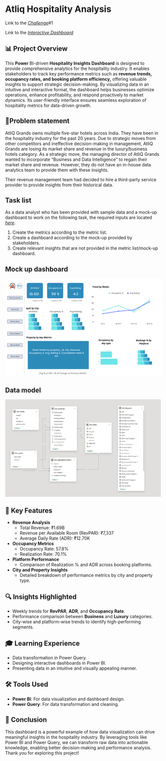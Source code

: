 # Atliq Hospitality Analysis

Link to the  _[Challenge](https://codebasics.io/challenge/codebasics-resume-project-challenge)_#1

Link to the _[Interactive Dashboard](https://app.powerbi.com/view?r=eyJrIjoiNzBhYTNiNDEtNDdjYS00NGU1LTkwYzYtZWJlMmY0NjI5NmZjIiwidCI6ImM2ZTU0OWIzLTVmNDUtNDAzMi1hYWU5LWQ0MjQ0ZGM1YjJjNCJ9)_

## 📊 Project Overview
This **Power** BI-driven **Hospitality Insights Dashboard** is designed to provide comprehensive analytics for the hospitality industry. It enables stakeholders to track key performance metrics such as **revenue trends, occupancy rates, and booking platform efficiency,** offering valuable insights to support strategic decision-making. By visualizing data in an intuitive and interactive format, the dashboard helps businesses optimize operations, enhance profitability, and respond proactively to market dynamics. Its user-friendly interface ensures seamless exploration of hospitality metrics for data-driven growth.

## 🎯Problem statement

AtliQ Grands owns multiple five-star hotels across India. They have been in the hospitality industry for the past 20 years. Due to strategic moves from other competitors and ineffective decision-making in management, AtliQ Grands are losing its market share and revenue in the luxury/business hotels category. As a strategic move, the managing director of AtliQ Grands wanted to incorporate “Business and Data Intelligence” to regain their market share and revenue. However, they do not have an in-house data analytics team to provide them with these insights.

Their revenue management team had decided to hire a third-party service provider to provide insights from their historical data.

## Task list

As a data analyst who has been provided with sample data and a mock-up dashboard to work on the following task, the required inputs are located _[here](https://github.com/guntasrikanth/Data_Analyst_Portfolio/tree/b30d3804de05b1ba6368b35170b0c6d88ce3b531/Projects/Power%20BI%20Projects/Atliq%20Hospitality%20Project/Data%20Sets)_.

1. Create the metrics according to the metric list.
2. Create a dashboard according to the mock-up provided by stakeholders.
3. Create relevant insights that are not provided in the metric list/mock-up dashboard.

## Mock up dashboard

![mock up dashboard_atliq grands](https://github.com/guntasrikanth/Data_Analyst_Portfolio/raw/main/Projects/Power%20BI%20Projects/Atliq%20Hospitality%20Project/Model.png)

## Data model

![Data Model](https://github.com/guntasrikanth/Data_Analyst_Portfolio/raw/main/Projects/Power%20BI%20Projects/Atliq%20Hospitality%20Project/Data%20Model.png)

## 🚀 Key Features
- **Revenue Analysis**
  - Total Revenue: ₹1.69B
  - Revenue per Available Room (RevPAR): ₹7,337
  - Average Daily Rate (ADR): ₹12.70K
- **Occupancy Metrics**
  - Occupancy Rate: 57.8%
  - Realization Rate: 70.1%
- **Platform Performance**
  - Comparison of Realization % and ADR across booking platforms.
- **City and Property Insights**
  - Detailed breakdown of performance metrics by city and property type.

## 🔍 Insights Highlighted
- Weekly trends for **RevPAR**, **ADR**, and **Occupancy Rate**.
- Performance comparison between **Business** and **Luxury** categories.
- City-wise and platform-wise trends to identify high-performing segments.

## 🎓 Learning Experience
- Data transformation in Power Query.
- Designing interactive dashboards in Power BI.
- Presenting data in an intuitive and visually appealing manner.

## 🛠️ Tools Used
- **Power BI**: For data visualization and dashboard design.
- **Power Query**: For data transformation and cleaning.

## 🔗 Conclusion
This dashboard is a powerful example of how data visualization can drive meaningful insights in the hospitality industry. By leveraging tools like Power BI and Power Query, we can transform raw data into actionable knowledge, enabling better decision-making and performance analysis. Thank you for exploring this project!
